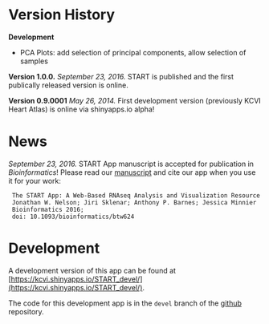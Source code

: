 # Version History

**Development**

- PCA Plots: add selection of principal components, allow selection of samples


**Version 1.0.0.** *September 23, 2016.* START is published and the first publically released version is online.

**Version 0.9.0001** *May 26, 2014.* First development version (previously KCVI Heart Atlas) is online via shinyapps.io alpha!

# News

*September 23, 2016.* START App manuscript is accepted for publication in *Bioinformatics*! Please read our [manuscript](http://bioinformatics.oxfordjournals.org/content/early/2016/09/27/bioinformatics.btw624.abstract) and cite our app when you use it for your work:

```
 The START App: A Web-Based RNAseq Analysis and Visualization Resource 
 Jonathan W. Nelson; Jiri Sklenar; Anthony P. Barnes; Jessica Minnier
 Bioinformatics 2016;
 doi: 10.1093/bioinformatics/btw624
```

# Development

A development version of this app can be found at [https://kcvi.shinyapps.io/START_devel/](https://kcvi.shinyapps.io/START_devel/).

The code for this development app is in the `devel` branch of the [github](https://github.com/jminnier/STARTapp) repository.
